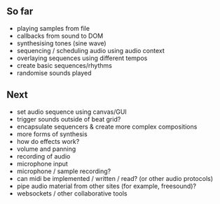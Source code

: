 ## So far
- playing samples from file
- callbacks from sound to DOM
- synthesising tones (sine wave)
- sequencing / scheduling audio using audio context
- overlaying sequences using different tempos
- create basic sequences/rhythms
- randomise sounds played

## Next
- set audio sequence using canvas/GUI
- trigger sounds outside of beat grid?
- encapsulate sequencers & create more complex compositions
- more forms of synthesis
- how do effects work?
- volume and panning
- recording of audio
- microphone input
- microphone / sample recording?
- can midi be implemented / written / read? (or other audio protocols)
- pipe audio material from other sites (for example, freesound)?
- websockets / other collaborative tools

